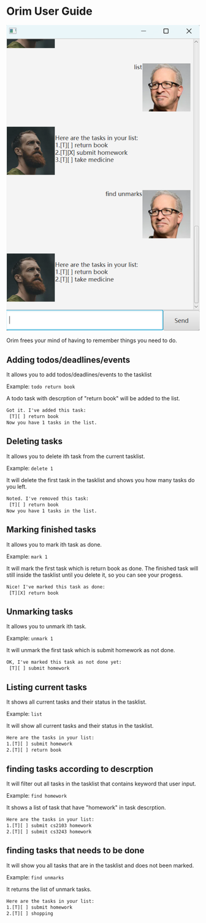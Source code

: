 # Orim User Guide

![Screenshot of using Orim to track all todo tasks.](/docs/Ui.png)

Orim frees your mind of having to remember things you need to do.

## Adding todos/deadlines/events

It allows you to add todos/deadlines/events to the tasklist

Example: `todo return book`

A todo task with descrption of "return book" will be added to the list.

```
Got it. I've added this task:
 [T][ ] return book
Now you have 1 tasks in the list.
```

## Deleting tasks

It allows you to delete ith task from the current tasklist.

Example: `delete 1`

It will delete the first task in the tasklist and shows you how many tasks do you left.

```
Noted. I've removed this task:
 [T][ ] return book
Now you have 1 tasks in the list.
```

## Marking finished tasks

It allows you to mark ith task as done.

Example: `mark 1`

It will mark the first task which is return book as done. The finished task will still inside the tasklist until you delete it, so you can see your progess.

```
Nice! I've marked this task as done:
 [T][X] return book
```

## Unmarking tasks

It allows you to unmark ith task.

Example: `unmark 1`

It will unmark the first task which is submit homework as not done.

```
OK, I've marked this task as not done yet:
 [T][ ] submit homework
```

## Listing current tasks

It shows all current tasks and their status in the tasklist.

Example: `list`

It will show all current tasks and their status in the tasklist.

```
Here are the tasks in your list:
1.[T][ ] submit homework
2.[T][ ] return book
```

## finding tasks according to descrption

It will filter out all tasks in the tasklist that contains keyword that user input.

Example: `find homework`

It shows a list of task that have "homework" in task descrption.

```
Here are the tasks in your list:
1.[T][ ] submit cs2103 homework
2.[T][ ] submit cs3243 homework
```

## finding tasks that needs to be done

It will show you all tasks that are in the tasklist and does not been marked.

Example: `find unmarks`

It returns the list of unmark tasks.

```
Here are the tasks in your list:
1.[T][ ] submit homework
2.[T][ ] shopping
```